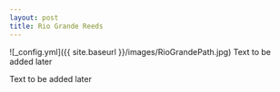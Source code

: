 ```yaml
---
layout: post
title: Rio Grande Reeds
---
```


![_config.yml]({{ site.baseurl }}/images/RioGrandePath.jpg)
Text to be added later

Text to be added later
